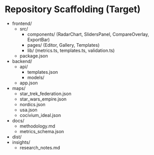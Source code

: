 # Repository Scaffolding (Target)

- frontend/
  - src/
    - components/ (RadarChart, SlidersPanel, CompareOverlay, ExportBar)
    - pages/ (Editor, Gallery, Templates)
    - lib/ (metrics.ts, templates.ts, validation.ts)
  - package.json
- backend/
  - api/
    - templates.json
    - models/
  - app.json
- maps/
  - star_trek_federation.json
  - star_wars_empire.json
  - nordics.json
  - usa.json
  - cocivium_ideal.json
- docs/
  - methodology.md
  - metrics_schema.json
- dist/
- insights/
  - research_notes.md
